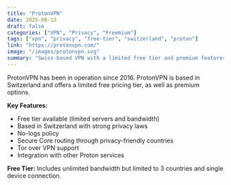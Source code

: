 ```yaml
---
title: "ProtonVPN"
date: 2025-08-13
draft: false
categories: ["VPN", "Privacy", "Freemium"]
tags: ["vpn", "privacy", "free-tier", "switzerland", "proton"]
link: "https://protonvpn.com/"
image: "/images/protonvpn.svg"
summary: "Swiss-based VPN with a limited free tier and premium features."
---
```


ProtonVPN has been in operation since 2016. ProtonVPN is based in Switzerland and offers a limited free pricing tier, as well as premium options.

**Key Features:**
- Free tier available (limited servers and bandwidth)
- Based in Switzerland with strong privacy laws
- No-logs policy
- Secure Core routing through privacy-friendly countries
- Tor over VPN support
- Integration with other Proton services

**Free Tier:** Includes unlimited bandwidth but limited to 3 countries and single device connection.